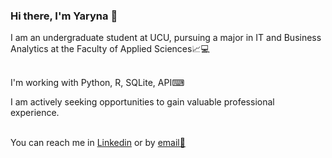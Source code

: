 ### Hi there, I'm Yaryna 👋
I am an undergraduate student at UCU, pursuing a major in IT and Business Analytics at the Faculty of Applied Sciences📈💻
<br>
<br>

I'm working with Python, R, SQLite, API⌨

I am actively seeking opportunities to gain valuable professional experience.
<br>
<br>

You can reach me in [Linkedin](https://www.linkedin.com/in/yaryna-petruniv-2482b6271/) or by [email📧](mailto:yaryna.petruniv@gmail.com)
